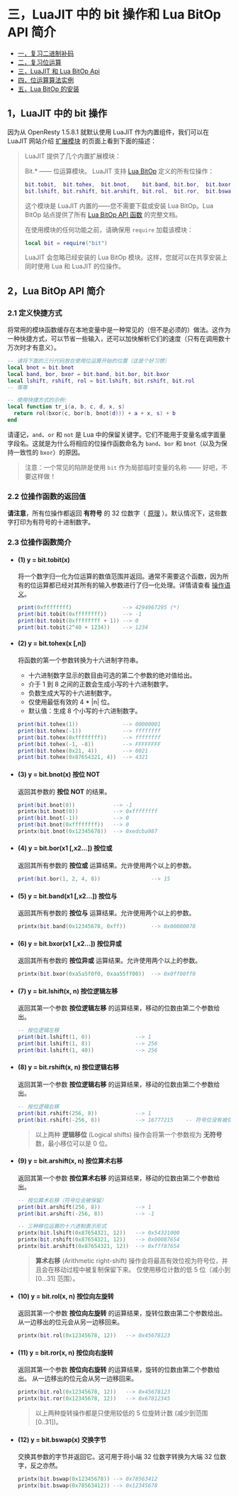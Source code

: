 # 三，LuaJIT 中的 bit 操作和 Lua BitOp API 简介

- [一，复习二进制补码](./bit_two's_complement.md)
- [二，复习位运算](./bit_operations_review.md)
- [三，LuaJIT 和 Lua BitOp Api](./bit_LuaJIT_BitOp_Api.md)
- [四，位运算算法实例](./bit_bitwise_operation_example.md)
- [五，Lua BitOp 的安装](./bit_bitop_installation.md)

## 1，LuaJIT 中的 bit 操作
因为从 OpenResty 1.5.8.1 就默认使用 LuaJIT 作为内置组件，我们可以在
LuaJIT 网站介绍 [扩展模块](https://luajit.org/extensions.html) 的页面上看到下面的描述：

> LuaJIT 提供了几个内置扩展模块：
>
> Bit.* —— 位运算模块。
> LuaJIT 支持 [Lua BitOp](https://bitop.luajit.org/) 定义的所有位操作：
>
> ```lua
> bit.tobit,  bit.tohex,  bit.bnot,    bit.band, bit.bor,  bit.bxor,
> bit.lshift, bit.rshift, bit.arshift, bit.rol,  bit.ror,  bit.bswap。
> ```
> 这个模块是 LuaJIT 内置的——您不需要下载或安装 Lua BitOp。Lua BitOp 站点提供了所有 [Lua BitOp API 函数](https://bitop.luajit.org/api.html) 的完整文档。
>
> 在使用模块的任何功能之前，请确保用 `require` 加载该模块：
>
> ```lua
> local bit = require("bit")
> ```
>
> LuaJIT 会忽略已经安装的 Lua BitOp 模块。这样，您就可以在共享安装上同时使用 Lua 和 LuaJIT 的位操作。

## 2，Lua BitOp API 简介

### 2.1 定义快捷方式

将常用的模块函数缓存在本地变量中是一种常见的（但不是必须的）做法。这作为一种快捷方式，可以节省一些输入，还可以加快解析它们的速度（只有在调用数十万次时才有意义）。

```lua
-- 请将下面的三行代码放在使用位运算开始的位置（这是个好习惯）
local bnot = bit.bnot
local band, bor, bxor = bit.band, bit.bor, bit.bxor
local lshift, rshift, rol = bit.lshift, bit.rshift, bit.rol
-- 等等

-- 使用快捷方式的示例:
local function tr_i(a, b, c, d, x, s)
  return rol(bxor(c, bor(b, bnot(d))) + a + x, s) + b
end
```

请谨记，`and`、`or` 和 `not` 是 Lua 中的保留关键字。它们不能用于变量名或字面量字段名。这就是为什么将相应的位操作函数命名为 `band`、`bor` 和 `bnot`（以及为保持一致性的 `bxor`）的原因。

> 注意：一个常见的陷阱是使用 `bit` 作为局部临时变量的名称 —— 好吧，不要这样做！


### 2.2 位操作函数的返回值

**请注意**，所有位操作都返回 **有符号** 的 32 位数字（ [原理](https://bitop.luajit.org/semantics.html#range) ）。默认情况下，这些数字打印为有符号的十进制数字。


### 2.3 位操作函数简介

- #### (1) y = bit.tobit(x)

    将一个数字归一化为位运算的数值范围并返回。通常不需要这个函数，因为所有的位运算都已经对其所有的输入参数进行了归一化处理。详情请查看 [操作语义](http://bitop.luajit.org/semantics.html)。

    ```lua
    print(0xffffffff)                --> 4294967295 (*)
    print(bit.tobit(0xffffffff))     --> -1
    print(bit.tobit(0xffffffff + 1)) --> 0
    print(bit.tobit(2^40 + 1234))    --> 1234
    ```

- #### (2) y = bit.tohex(x [,n])

    将函数的第一个参数转换为十六进制字符串。

    - 十六进制数字显示的数目由可选的第二个参数的绝对值给出。
    - 介于 1 到 8 之间的正数会生成小写的十六进制数字。
    - 负数生成大写的十六进制数字。
    - 仅使用最低有效的 4 * |n| 位。
    - 默认值：生成 8 个小写的十六进制数字。

    ```lua
    print(bit.tohex(1))              --> 00000001
    print(bit.tohex(-1))             --> ffffffff
    print(bit.tohex(0xffffffff))     --> ffffffff
    print(bit.tohex(-1, -8))         --> FFFFFFFF
    print(bit.tohex(0x21, 4))        --> 0021
    print(bit.tohex(0x87654321, 4))  --> 4321
    ```

- #### (3) y = bit.bnot(x)   **按位 NOT**

    返回其参数的 **按位 NOT** 的结果。

    ```lua
    print(bit.bnot(0))            --> -1
    printx(bit.bnot(0))           --> 0xffffffff
    print(bit.bnot(-1))           --> 0
    print(bit.bnot(0xffffffff))   --> 0
    printx(bit.bnot(0x12345678))  --> 0xedcba987
    ```

- #### (4) y = bit.bor(x1 [,x2...])  **按位或**
    返回其所有参数的 **按位或** 运算结果。允许使用两个以上的参数。

    ```lua
    print(bit.bor(1, 2, 4, 8))                --> 15
    ```

- #### (5) y = bit.band(x1 [,x2...])   **按位与**
    返回其所有参数的 **按位与** 运算结果。允许使用两个以上的参数。

    ```lua
    printx(bit.band(0x12345678, 0xff))        --> 0x00000078
    ```

- #### (6) y = bit.bxor(x1 [,x2...])    **按位异或**
    返回其所有参数的 **按位异或** 运算结果。允许使用两个以上的参数。

    ```lua
    printx(bit.bxor(0xa5a5f0f0, 0xaa55ff00))  --> 0x0ff00ff0
    ```

- #### (7) y = bit.lshift(x, n)          **按位逻辑左移**
    返回其第一个参数 **按位逻辑左移** 的运算结果，移动的位数由第二个参数给出。

    ```lua
    -- 按位逻辑左移
    print(bit.lshift(1, 0))              --> 1
    print(bit.lshift(1, 8))              --> 256
    print(bit.lshift(1, 40))             --> 256
    ```

- #### (8) y = bit.rshift(x, n)           **按位逻辑右移**
    返回其第一个参数 **按位逻辑右移** 的运算结果，移动的位数由第二个参数给出。
    ```lua
    -- 按位逻辑右移
    print(bit.rshift(256, 8))            --> 1
    print(bit.rshift(-256, 8))           --> 16777215    -- 符号位没有被保留
    ```

    > 以上两种 **逻辑移位** (Logical shifts) 操作会将第一个参数视为 **无符号** 数，最小移位可以是 0 位。

- #### (9) y = bit.arshift(x, n)           **按位算术右移**

    返回其第一个参数 **按位算术右移** 的运算结果，移动的位数由第二个参数给出。

    ```lua
    -- 按位算术右移（符号位会被保留）
    print(bit.arshift(256, 8))           --> 1
    print(bit.arshift(-256, 8))          --> -1

    -- 三种移位运算的十六进制表示形式
    printx(bit.lshift(0x87654321, 12))   --> 0x54321000
    printx(bit.rshift(0x87654321, 12))   --> 0x00087654
    printx(bit.arshift(0x87654321, 12))  --> 0xfff87654
    ```

    > **算术右移** (Arithmetic right-shift) 操作会将最高有效位视为符号位，并且会在移动过程中被复制保留下来。
    仅使用移位计数的低 5 位（减小到 [0...31] 范围）。

- #### (10) y = bit.rol(x, n)          **按位向左旋转**

    返回其第一个参数 **按位向左旋转** 的运算结果，旋转位数由第二个参数给出。
    从一边移出的位元会从另一边移回来。

    ```lua
    printx(bit.rol(0x12345678, 12))   --> 0x45678123
    ```

- #### (11) y = bit.ror(x, n)          **按位向右旋转**

    返回其第一个参数 **按位向右旋转** 的运算结果，旋转的位数由第二个参数给出。
    从一边移出的位元会从另一边移回来。

    ```lua
    printx(bit.rol(0x12345678, 12))   --> 0x45678123
    printx(bit.ror(0x12345678, 12))   --> 0x67812345
    ```
    > 以上两种旋转操作都是只使用较低的 5 位旋转计数 (减少到范围 [0..31])。

- #### (12) y = bit.bswap(x)         **交换字节**
    交换其参数的字节并返回它。这可用于将小端 32 位数字转换为大端 32 位数字，反之亦然。

    ```lua
    printx(bit.bswap(0x12345678)) --> 0x78563412
    printx(bit.bswap(0x78563412)) --> 0x12345678
    ```
